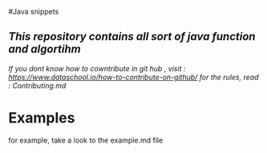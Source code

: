 #Java snippets

## _This repository contains all sort of java function and algortihm_
_If you dont know how to cowntribute in git hub , visit : https://www.dataschool.io/how-to-contribute-on-github/_
_for the rules, read : Contributing.md_

# Examples

for example, take a look to the example.md file 
